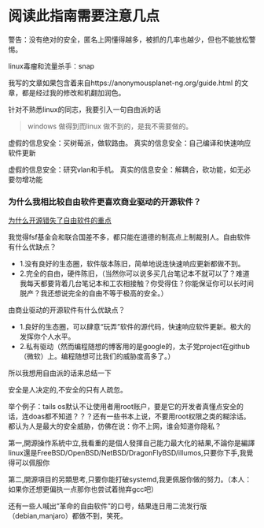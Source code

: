 # 阅读此指南需要注意几点
警告：没有绝对的安全，匿名上网懂得越多，被抓的几率也越少，但也不能放松警惕。

linux毒瘤和流量杀手：snap

我写的文章如果包含着来自https://anonymousplanet-ng.org/guide.html 的文章，都是经过我的修改和机翻加润色。

针对不熟悉linux的同志，我要引入一句自由派的话
> windows 做得到而linux 做不到的，是我不需要做的。

虚假的信息安全：买树莓派，做软路由。
真实的信息安全：自己编译和快速响应软件更新

虚假的信息安全：研究vlan和手机。
真实的信息安全：解耦合，砍功能，如无必要勿增功能

### 为什么我相比较自由软件更喜欢商业驱动的开源软件？

[为什么开源错失了自由软件的重点](https://www.gnu.org/philosophy/open-source-misses-the-point.zh-cn.html)

我觉得fsf基金会和联合国差不多，都只能在道德的制高点上制裁别人。自由软件有什么优缺点？
- 1.没有良好的生态圈，软件版本陈旧，简单地说连快速响应更新都做不到。
- 2.完全的自由，硬件陈旧，（当然你可以说多买几台笔记本不就可以了？难道我每天都要背着几台笔记本和工农相接触？你受得住？你能保证你可以长时间脱产？我还想说完全的自由不等于极高的安全。）


由商业驱动的开源软件有什么优缺点？
- 1.良好的生态圈，可以肆意“玩弄”软件的源代码，快速响应软件更新。极大的发挥你个人水平。
- 2.私有驱动（然而编程随想的博客用的是google的，太子党project在github（微软）上。编程随想可比我们的威胁度高多了。）

所以我想用自由派的话来总结一下

安全是人决定的,不安全的只有人疏忽。

举个例子：tails os默认不让使用者用root账户，要是它的开发者真懂点安全的话，连doas都不知道？？？还有一些书本上说，不要用root权限之类的糊涂话。都认为人是最大的安全威胁，仿佛在说：你不上网，谁会知道你隐私？

第一,開源操作系統中立,我看重的是個人發揮自己能力最大化的結果,不論你是編譯linux還是FreeBSD/OpenBSD/NetBSD/DragonFlyBSD/illumos,只要你下手,我覺得可以佩服你

第二,開源項目的另類思考,只要你能打破systemd,我更佩服你做的努力。（本人：如果你还想更偏执一点那你也尝试着抛弃gcc吧）

还有一些人喊出“革命的自由软件”的口号，结果连日用二流发行版（debian,manjaro）都做不到，笑死。
